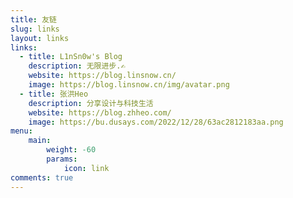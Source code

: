 ```yaml
---
title: 友链
slug: links
layout: links
links:
  - title: L1nSn0w's Blog
    description: 无限进步.✍️
    website: https://blog.linsnow.cn/
    image: https://blog.linsnow.cn/img/avatar.png
  - title: 张洪Heo
    description: 分享设计与科技生活
    website: https://blog.zhheo.com/
    image: https://bu.dusays.com/2022/12/28/63ac2812183aa.png
menu:
    main: 
        weight: -60
        params:
            icon: link
comments: true
---
```

